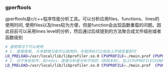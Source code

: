 ### gperftools
gperftools是c/c++程序性能分析工具。可以分析应用files、functions、lines的使用时间, 使用files以及lines较为方便，但是function会出现函数重载的问题。因此目前可以采用lines level的分析，然后通过后续提到的方法聚合成文件级别或者函数级别
```bash
# 通常情况下可以使用
# 1. 直接使用, 大多数情况是可以使用的，在程序执行之前加上环境变量即可
LD_PRELOAD=/usr/local/lib/libprofiler.so.0 CPUPROFILE=./main.prof CPUPROFILE_FREQUENCY=1000 a.out
# 2. 对于有些软件，如redis，直接分析是分析不到的（原因未知），加上CPUPROFILESIGNAL=12
LD_PRELOAD=/usr/local/lib/libprofiler.so.0 CPUPROFILE=./main.prof  CPUPROFILE_FREQUENCY=1000 CPUPROFILESIGNAL=12
```


















